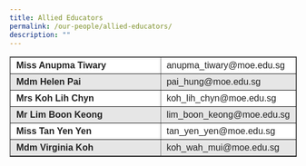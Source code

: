 ```yaml
---
title: Allied Educators
permalink: /our-people/allied-educators/
description: ""
---
```

<table border="1" style="box-sizing: inherit; border-collapse: collapse; border-spacing: 0px; max-width: 100%; color: rgb(34, 34, 34); font-family: &quot;Source Sans Pro&quot;, sans-serif; font-size: 16px; font-style: normal; font-variant-ligatures: normal; font-variant-caps: normal; font-weight: 400; letter-spacing: normal; orphans: 2; text-align: start; text-transform: none; white-space: normal; widows: 2; word-spacing: 0px; -webkit-text-stroke-width: 0px; background-color: rgb(255, 255, 255); text-decoration-thickness: initial; text-decoration-style: initial; text-decoration-color: initial; width: 740.8px;"><tbody style="box-sizing: inherit;"><tr style="box-sizing: inherit; background: rgb(255, 255, 255);"><td style="box-sizing: inherit; padding: 5px 10px; width: 499.737px;"><span style="box-sizing: inherit; font-size: 12pt;"><strong style="box-sizing: inherit; font-weight: bold;">Miss Anupma Tiwary</strong></span></td><td colspan="2" style="box-sizing: inherit; padding: 5px 10px; width: 240.062px;"><span style="box-sizing: inherit; font-size: 12pt;">anupma_tiwary@moe.edu.sg</span></td></tr><tr style="box-sizing: inherit; background: rgb(230, 230, 230);"><td style="box-sizing: inherit; padding: 5px 10px; width: 499.737px;"><span style="box-sizing: inherit; font-size: 12pt;"><strong style="box-sizing: inherit; font-weight: bold;">Mdm Helen Pai</strong></span></td><td colspan="2" style="box-sizing: inherit; padding: 5px 10px; width: 240.062px;"><span style="box-sizing: inherit; font-size: 12pt;">pai_hung@moe.edu.sg</span></td></tr><tr style="box-sizing: inherit; background: rgb(255, 255, 255);"><td style="box-sizing: inherit; padding: 5px 10px; width: 499.737px;"><span style="box-sizing: inherit; font-size: 12pt;"><strong style="box-sizing: inherit; font-weight: bold;">Mrs Koh Lih Chyn</strong></span></td><td colspan="2" style="box-sizing: inherit; padding: 5px 10px; width: 240.062px;"><span style="box-sizing: inherit; font-size: 12pt;">koh_lih_chyn@moe.edu.sg</span><br style="box-sizing: inherit;"><b style="box-sizing: inherit; font-weight: bold;"></b></td></tr><tr style="box-sizing: inherit; background: rgb(230, 230, 230);"><td style="box-sizing: inherit; padding: 5px 10px; width: 499.737px;"><span style="box-sizing: inherit; font-size: 12pt;"><strong style="box-sizing: inherit; font-weight: bold;">Mr Lim Boon Keong</strong></span></td><td colspan="2" style="box-sizing: inherit; padding: 5px 10px;"><span style="box-sizing: inherit; font-size: 12pt;">lim_boon_keong@moe.edu.sg</span></td></tr><tr style="box-sizing: inherit; background: rgb(255, 255, 255);"><td style="box-sizing: inherit; padding: 5px 10px; width: 499.737px;"><span style="box-sizing: inherit; font-size: 12pt;"><strong style="box-sizing: inherit; font-weight: bold;">Miss Tan Yen Yen</strong></span></td><td colspan="2" style="box-sizing: inherit; padding: 5px 10px; width: 240.062px;"><span style="box-sizing: inherit; font-size: 12pt;">tan_yen_yen@moe.edu.sg</span></td></tr><tr style="box-sizing: inherit; background: rgb(230, 230, 230);"><td style="box-sizing: inherit; padding: 5px 10px; width: 499.737px;"><span style="box-sizing: inherit; font-size: 12pt;"><strong style="box-sizing: inherit; font-weight: bold;">Mdm Virginia Koh</strong></span></td><td colspan="2" style="box-sizing: inherit; padding: 5px 10px; width: 240.062px;"><span style="box-sizing: inherit; font-size: 12pt;">koh_wah_mui@moe.edu.sg</span></td></tr></tbody></table>